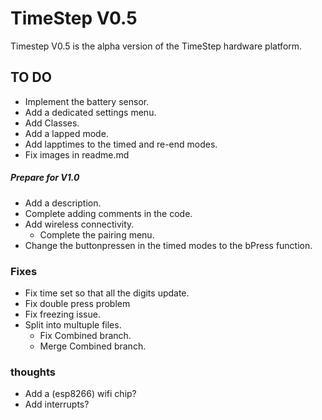 # TimeStep V0.5
 Timestep V0.5 is the alpha version of the TimeStep hardware platform. 

<!-- <img src="img\Timestep.png" alt="TimeStep V1" style="border-radius:20px; width:40%; margin-left:5%; margin-right:4%; box-shadow: 7px 7px 10px grey;">
<img src="img\Timestep2.jpg" alt="TimeStep V1" style="border-radius:20px; width:40%; margin-left:4%; margin-right:5%; box-shadow: 7px 7px 10px grey;"> -->


## TO DO
* Implement the battery sensor.
* Add a dedicated settings menu.
* Add Classes.
* Add a lapped mode.
* Add lapptimes to the timed and re-end modes.
* Fix images in readme.md

##### **Prepare for** ***V1.0***
* Add a description.
* Complete adding comments in the code.
* Add wireless connectivity.
  * Complete the pairing menu.
* Change the buttonpressen in the timed modes to the bPress function.

### Fixes
* Fix time set so that all the digits update.
* Fix double press problem
* Fix freezing issue.
* Split into multuple files.
  * Fix Combined branch.
  * Merge Combined branch.


### thoughts
* Add a (esp8266) wifi chip?
* Add interrupts?

